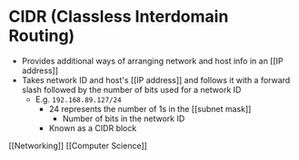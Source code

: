 # CIDR (Classless Interdomain Routing)

- Provides additional ways of arranging network and host info in an [[IP address]]
- Takes network ID and host's [[IP address]] and follows it with a forward slash followed by the number of bits used for a network ID
  - E.g. `192.168.89.127/24`
    - 24 represents the number of 1s in the [[subnet mask]]
      - Number of bits in the network ID
    - Known as a CIDR block

[[Networking]] [[Computer Science]]
